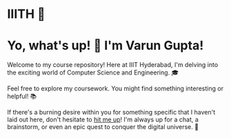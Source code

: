 # IIITH 🚀

# Yo, what's up! 👋 I'm Varun Gupta!

Welcome to my course repository! Here at IIIT Hyderabad, I'm delving into the exciting world of Computer Science and Engineering. 🎓

Feel free to explore my coursework. You might find something interesting or helpful! 📚

If there's a burning desire within you for something specific that I haven't laid out here, don't hesitate to [hit me up](mailto:varun.gup@students.iiit.ac.in)! I'm always up for a chat, a brainstorm, or even an epic quest to conquer the digital universe. 📧


